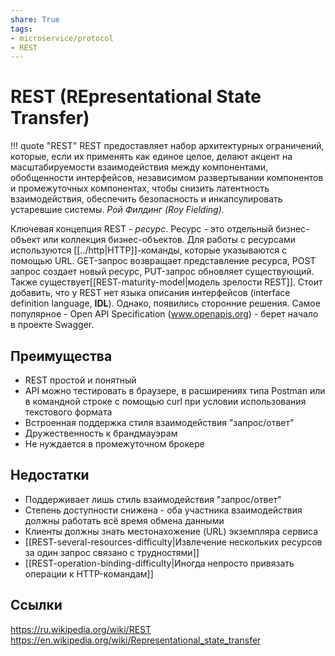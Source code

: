 ```yaml
---
share: True
tags: 
- microservice/protocol
- REST
---
```

# REST (REpresentational State Transfer)
!!! quote "REST"
	REST предоставляет набор архитектурных ограничений, которые, если их применять как единое целое, делают акцент на масштабируемости взаимодействия между компонентами, обобщенности интерфейсов, независимом развертывании компонентов и промежуточных компонентах, чтобы снизить латентность взаимодействия, обеспечить безопасность и инкапсулировать устаревшие системы. 
	*Рой Филдинг (Roy Fielding).*

Ключевая концепция REST - *ресурс*. Ресурс - это отдельный бизнес-объект или коллекция бизнес-объектов. Для работы с ресурсами используются [[../http|HTTP]]-команды, которые указываются с помощью URL. GET-запрос возвращает представление ресурса, POST запрос создает новый ресурс, PUT-запрос обновляет существующий.
Также существует[[REST-maturity-model|модель зрелости REST]].
 Стоит добавить, что у REST нет языка описания интерфейсов (interface definition language, **IDL**). Однако, появились сторонние решения. Самое популярное - Open API Specification (www.openapis.org) - берет начало в проекте Swagger.
 
 ## Преимущества
 
 + REST простой и понятный
 + API можно тестировать в браузере, в расширениях типа Postman или в командной строке с помощью curl при условии использования текстового формата
 + Встроенная поддержка стиля взаимодействия "запрос/ответ"
 + Дружественность к брандмауэрам
 + Не нуждается в промежуточном брокере
 
 ## Недостатки
 
 - Поддерживает лишь стиль взаимодействия "запрос/ответ"
 - Степень доступности снижена - оба участника взаимодействия должны работать всё время обмена данными
 - Клиенты должны знать местонахожение (URL) экземпляра сервиса
 - [[REST-several-resources-difficulty|Извлечение нескольких ресурсов за один запрос связано с трудностями]]
 - [[REST-operation-binding-difficulty|Иногда непросто привязать операции к HTTP-командам]]

 
## Ссылки
https://ru.wikipedia.org/wiki/REST
https://en.wikipedia.org/wiki/Representational_state_transfer